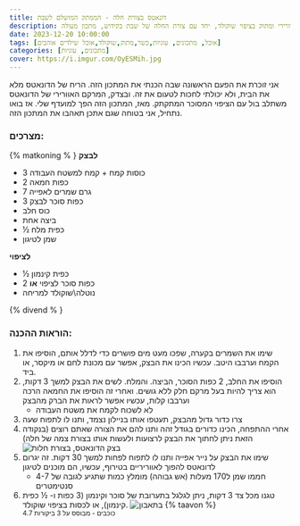 ```yaml
---
title: דונאטס בצורת חלה - הממתק המושלם לשבת
description: אין כמו השילוב המצחיק הזה של דונאטס, אוורירי ומתוק בציפוי שוקולד, יחד עם צורת החלה של שבת בקידוש, מתכון מעולה!
date: 2023-12-20 10:00:00
tags: [אוכל, מתכונים, עוגיות,כשר,מתוק,שוקולד,אוכל שילדים אוהבים]
categories: [מתכונים, עוגיות]
cover: https://i.imgur.com/OyESMih.jpg
---
```


 אני זוכרת את הפעם הראשונה שבה הכנתי את המתכון הזה. הריח של הדונאטס מלא את הבית, ולא יכולתי לחכות לטעום את זה. ובצדק, המרקם האוורירי של הדונאטס משתלב בול עם הציפוי המסוכר המתקתק. מאז, המתכון הזה הפך למועדף שלי. אז בואו נתחיל, אני בטוחה שגם אתכן תאהבו את המתכון הזה.

### מצרכים:
{% matkoning % }
**לבצק**
-   3 כוסות קמח + קמח למשטח העבודה
-   2 כפות חמאה
-   7 גרם שמרים לאפייה
-   3 כפות סוכר לבצק
-   כוס חלב
-   ביצה אחת
-   ½ כפית מלח
-   שמן לטיגון

**לציפוי**
-   ½ כפית קינמון
-  2 כפות סוכר לציפוי
**או**
- נוטלה\שוקולד למריחה

{% divend % }
### הוראות ההכנה: 

1.  שימו את השמרים בקערה, שפכו מעט מים פושרים כדי לדלל אותם, הוסיפו את הקמח וערבבו היטב. עכשיו הכינו את הבצק, אפשר עם מכונת לחם או מיקסר, או ביד.
2.  הוסיפו את החלב, 2 כפות הסוכר, הביצה. והמלח. לשים את הבצק למשך 3 דקות, הוא צריך להיות בעל מרקם חלק ללא גושים. ואחרי זה הוסיפו את החמאה הרכה וערבבו קלות, עכשיו אפשר לראות את הברק מהבצק
	- לא לשכוח לקמח את משטח העבודה
3.  צרו כדור גדול מהבצק, תעטפו אותו בניילון נצמד, ותנו לו לתפוח שעה
4.  אחרי ההתפחה, הכינו כדורים בגודל זהה ותנו להם את הצורה שאתם רוצים (בנקודה הזאת ניתן לחתוך את הבצק לרצועות ולעשות אותו בצורת צמה של חלה)
![בצק הדונאטס, בצורת חלות](https://i.ibb.co/1M6Gt5M/IMG-20200219-183635-1-jpg.webp)
5.  שימו את הבצק על נייר אפייה ותנו לו לתפוח לפחות למשך 30 דקות. זה יגרום לדונאטס להפוך לאווריריים בטירוף, עכשיו, הם מוכנים לטיגון
	- חממו שמן ל170 מעלות (אש גבוהה) מומלץ כמות שתגיע לגובה של 4-7 סנטימטרים
6.  טגנו מכל צד 3 דקות, ניתן לגלגל בתערובת של סוכר וקינמון (3 כפות ו- ½ כפית קינמון), או לכסות בציפוי שוקולד.
![בתאבון](https://i.ibb.co/chxcV46/IMG-20200219-200644-jpg.webp)
{% taavon %}
<small><div property="aggregateRating"  typeof="AggregateRating">  <span  property="ratingValue">4.7</span> כוכבים -   מבוסס על <span  property="reviewCount">3</span> ביקורות  </div></small>